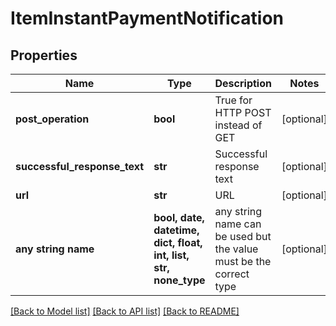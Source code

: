 # ItemInstantPaymentNotification


## Properties
Name | Type | Description | Notes
------------ | ------------- | ------------- | -------------
**post_operation** | **bool** | True for HTTP POST instead of GET | [optional] 
**successful_response_text** | **str** | Successful response text | [optional] 
**url** | **str** | URL | [optional] 
**any string name** | **bool, date, datetime, dict, float, int, list, str, none_type** | any string name can be used but the value must be the correct type | [optional]

[[Back to Model list]](../README.md#documentation-for-models) [[Back to API list]](../README.md#documentation-for-api-endpoints) [[Back to README]](../README.md)


